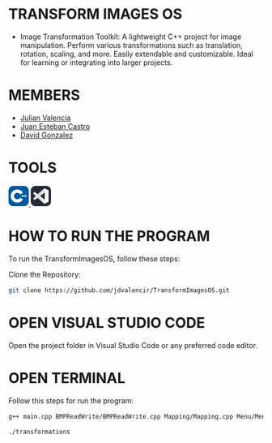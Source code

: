 # TRANSFORM IMAGES OS

* Image Transformation Toolkit: A lightweight C++ project for image manipulation. Perform various transformations such as translation, rotation, scaling, and more. Easily extendable and customizable. Ideal for learning or integrating into larger projects.

# MEMBERS

* [Julian Valencia](https://github.com/jdvalencir)
* [Juan Esteban Castro](https://github.com/Castro-1)
* [David Gonzalez](https://github.com/dgonzalezt2)

# TOOLS

<div>
     <p align="left">
<a href="https://www.w3schools.com/cpp/cpp_intro.asp" target="_blank" rel="noreferrer">
<img src="https://raw.githubusercontent.com/tandpfun/skill-icons/e67133bc60d96561bc247dfbc3eece0a897285c8/icons/CPP.svg" alt="html" width="40" height="40"/> </a> <a href="https://code.visualstudio.com/" target="_blank" rel="noreferrer"> <img src="https://raw.githubusercontent.com/tandpfun/skill-icons/e67133bc60d96561bc247dfbc3eece0a897285c8/icons/VSCode-Dark.svg" alt="VSCODE" width="40" height="40"/> </a>

</div>

# HOW TO RUN THE PROGRAM
To run the TransformImagesOS, follow these steps:

Clone the Repository:
```bash 
git clone https://github.com/jdvalencir/TransformImagesOS.git
```

# OPEN VISUAL STUDIO CODE
Open the project folder in Visual Studio Code or any preferred code editor.

# OPEN TERMINAL
Follow this steps for run the program:
```bash 
g++ main.cpp BMPReadWrite/BMPReadWrite.cpp Mapping/Mapping.cpp Menu/Menu.cpp Transformations/Transformatios.cpp -o transformations -fopenmp
```
```bash
./transformations
```
